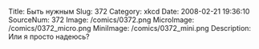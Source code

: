 Title: Быть нужным 
Slug: 372 
Category: xkcd 
Date: 2008-02-21 19:36:10 
SourceNum: 372 
Image: /comics/0372.png 
MicroImage: /comics/0372_micro.png 
MiniImage: /comics/0372_mini.png 
Description: Или я просто надеюсь? 

